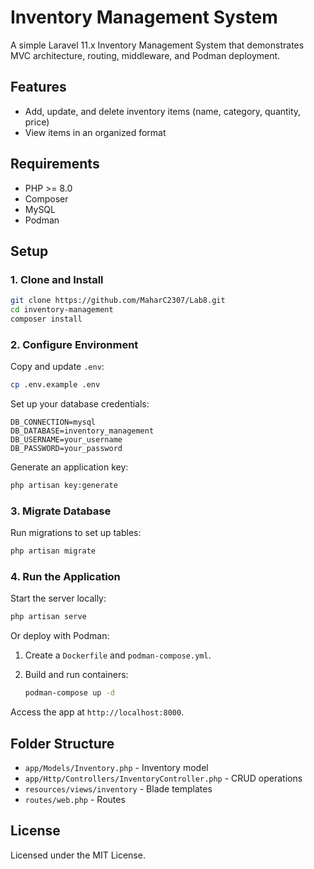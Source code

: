 # Inventory Management System

A simple Laravel 11.x Inventory Management System that demonstrates MVC architecture, routing, middleware, and Podman deployment.

## Features

-   Add, update, and delete inventory items (name, category, quantity, price)
-   View items in an organized format

## Requirements

-   PHP >= 8.0
-   Composer
-   MySQL
-   Podman

## Setup

### 1. Clone and Install

```bash
git clone https://github.com/MaharC2307/Lab8.git
cd inventory-management
composer install
```

### 2. Configure Environment

Copy and update `.env`:

```bash
cp .env.example .env
```

Set up your database credentials:

```plaintext
DB_CONNECTION=mysql
DB_DATABASE=inventory_management
DB_USERNAME=your_username
DB_PASSWORD=your_password
```

Generate an application key:

```bash
php artisan key:generate
```

### 3. Migrate Database

Run migrations to set up tables:

```bash
php artisan migrate
```

### 4. Run the Application

Start the server locally:

```bash
php artisan serve
```

Or deploy with Podman:

1. Create a `Dockerfile` and `podman-compose.yml`.
2. Build and run containers:

    ```bash
    podman-compose up -d
    ```

Access the app at `http://localhost:8000`.

## Folder Structure

-   `app/Models/Inventory.php` - Inventory model
-   `app/Http/Controllers/InventoryController.php` - CRUD operations
-   `resources/views/inventory` - Blade templates
-   `routes/web.php` - Routes

## License

Licensed under the MIT License.
